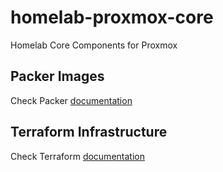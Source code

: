 # homelab-proxmox-core

Homelab Core Components for Proxmox

## Packer Images

Check Packer [documentation](./packer/README.md)

## Terraform Infrastructure

Check Terraform [documentation](./terraform/README.md)
